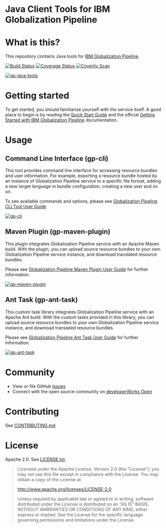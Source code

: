 <!--
/*  
 * Copyright IBM Corp. 2016, 2018
 *
 * Licensed under the Apache License, Version 2.0 (the "License");
 * you may not use this file except in compliance with the License.
 * You may obtain a copy of the License at
 *
 * http://www.apache.org/licenses/LICENSE-2.0
 *
 * Unless required by applicable law or agreed to in writing, software
 * distributed under the License is distributed on an "AS IS" BASIS,
 * WITHOUT WARRANTIES OR CONDITIONS OF ANY KIND, either express or implied.
 * See the License for the specific language governing permissions and
 * limitations under the License.
 */
-->
Java Client Tools for IBM Globalization Pipeline
==

# What is this?

This repository contains Java tools for
[IBM Globalization Pipeline](https://www.ng.bluemix.net/docs/services/GlobalizationPipeline/index.html).

[![Build Status](https://travis-ci.org/IBM-Cloud/gp-java-tools.svg?branch=master)](https://travis-ci.org/IBM-Cloud/gp-java-tools)
[![Coverage Status](https://coveralls.io/repos/github/IBM-Cloud/gp-java-tools/badge.svg?branch=master)](https://coveralls.io/github/IBM-Cloud/gp-java-tools?branch=master)
[![Coverity Scan](https://img.shields.io/coverity/scan/9398.svg)](https://scan.coverity.com/projects/ibm-bluemix-gp-java-tools)

[![gp-java-tools](https://img.shields.io/maven-central/v/com.ibm.g11n.pipeline/gp-java-tools.svg)](#)


# Getting started

To get started, you should familiarize yourself with the service itself. A good place
to begin is by reading the [Quick Start Guide](https://github.com/IBM-Cloud/gp-common#quick-start-guide) and the official [Getting Started with IBM Globalization Pipeline](https://www.ng.bluemix.net/docs/services/GlobalizationPipeline/index.html)
documentation.

# Usage

## Command Line Interface (gp-cli)

This tool provides command line interface for accessing resource bundles and user
information. For example, exporting a resource bundle hosted by an instance
of Globalization Pipeline service to a specific file format, adding a new target
language in bundle configuration, creating a new user and so on.

To see available commands and options, please see [Globalization Pipeline CLI Tool User Guide](gp-cli/README.md)

[![gp-cli](https://img.shields.io/maven-central/v/com.ibm.g11n.pipeline/gp-cli.svg)](#)


## Maven Plugin (gp-maven-plugin)

This plugin integrates Globalization Pipeline service with an Apache Maven build.
With the plugin, you can upload source resource bundles to your own Globalization
Pipeline service instance, and download translated resource bundles.

Please see [Globalization Pipeline Maven Plugin User Guide](gp-maven-plugin/README.md) for further
information.

[![gp-maven-plugin](https://img.shields.io/maven-central/v/com.ibm.g11n.pipeline/gp-maven-plugin.svg)](#)


## Ant Task (gp-ant-task)

This custom task library integrates Globalization Pipeline service with an Apache
Ant build. With the custom tasks provided in this library, you can upload source resource
bundles to your own Globalization Pipeline service instance, and download translated
resource bundles.

Please see [Globalization Pipeline Ant Task User Guide](gp-ant-task/README.md) for further
information.

[![gp-ant-task](https://img.shields.io/maven-central/v/com.ibm.g11n.pipeline/gp-ant-task.svg)](#)


# Community

* View or file GitHub [Issues](https://github.com/IBM-Cloud/gp-java-tools/issues)
* Connect with the open source community on [developerWorks Open](https://developer.ibm.com/open/ibm-bluemix-globalization-pipeline-service/)

# Contributing

See [CONTRIBUTING.md](CONTRIBUTING.md).

# License

Apache 2.0. See [LICENSE.txt](LICENSE.txt).

> Licensed under the Apache License, Version 2.0 (the "License");
> you may not use this file except in compliance with the License.
> You may obtain a copy of the License at
>
> http://www.apache.org/licenses/LICENSE-2.0
>
> Unless required by applicable law or agreed to in writing, software
> distributed under the License is distributed on an "AS IS" BASIS,
> WITHOUT WARRANTIES OR CONDITIONS OF ANY KIND, either express or implied.
> See the License for the specific language governing permissions and
> limitations under the License.

